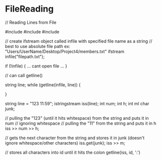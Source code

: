 # FileReading

// Reading Lines from File

#include <iostream>
#include <fstream>
#include <sstream>

// create ifstream object called infile with specified file name as a string
// best to use absolute file path
ex: "Users/UserName/Desktop/Project4/members.txt"
ifstream infile("filepath.txt");

if (!infile) {
	… cant open file …
}

// can call getline()

string line;
while (getline(infile, line)) {
	
}


string line = "123    11:59";
istringstream iss(line);
int num;
int h;
int ml
char junk;

// pulling the "123" (until it hits whitespace) from the string and puts it in num
// ignoring whitespace
// pulling the "11" from the string and puts it in h
iss >> num >> h;

// gets the next character from the string and stores it in junk (doesn't ignore whitespace/other characters)
iss.get(junk);
iss >> m;


// stores all characters into id until it hits the colon
getline(iss, id, ':')
